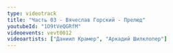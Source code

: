 ```yaml
---
type: videotrack
title: "Часть 03 - Вячеслав Горский - Прелюд"
youtubeId: "1O9tVeQGRfM"
videoevents: vevt0012
videoartists: ["Даниил Крамер", "Аркадий Шилклопер"]
---
```

